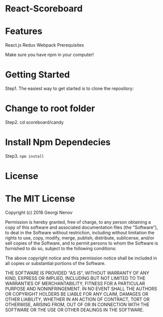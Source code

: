
# React-Scoreboard
 
# Features
React.js
Redux
Webpack
Prerequisites

Make sure you have npm in your computer!

# Getting Started 

 Step1.  The easiest way to get started is to clone the repository:
 
 # Change to root folder 
 
 Step2.  cd scoreboard/candy
 
 # Install Npm Dependecies 
 
 Step3.  `npm install`



# License 

# The MIT License 

Copyright (c) 2018 Georgi Nenov

Permission is hereby granted, free of charge, to any person obtaining a copy of this software and associated documentation files (the "Software"), to deal in the Software without restriction, including without limitation the rights to use, copy, modify, merge, publish, distribute, sublicense, and/or sell copies of the Software, and to permit persons to whom the Software is furnished to do so, subject to the following conditions:

The above copyright notice and this permission notice shall be included in all copies or substantial portions of the Software.

THE SOFTWARE IS PROVIDED "AS IS", WITHOUT WARRANTY OF ANY KIND, EXPRESS OR IMPLIED, INCLUDING BUT NOT LIMITED TO THE WARRANTIES OF MERCHANTABILITY, FITNESS FOR A PARTICULAR PURPOSE AND NONINFRINGEMENT. IN NO EVENT SHALL THE AUTHORS OR COPYRIGHT HOLDERS BE LIABLE FOR ANY CLAIM, DAMAGES OR OTHER LIABILITY, WHETHER IN AN ACTION OF CONTRACT, TORT OR OTHERWISE, ARISING FROM, OUT OF OR IN CONNECTION WITH THE SOFTWARE OR THE USE OR OTHER DEALINGS IN THE SOFTWARE.







